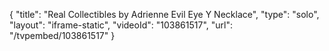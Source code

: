 {
    "title": "Real Collectibles by Adrienne Evil Eye Y Necklace",
    "type": "solo",
    "layout": "iframe-static",
    "videoId": "103861517",
    "url": "\/tvpembed\/103861517"
}